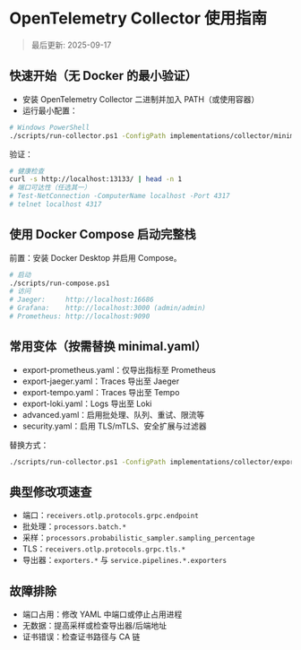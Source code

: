 # OpenTelemetry Collector 使用指南

> 最后更新: 2025-09-17

## 快速开始（无 Docker 的最小验证）

- 安装 OpenTelemetry Collector 二进制并加入 PATH（或使用容器）
- 运行最小配置：

```bash
# Windows PowerShell
./scripts/run-collector.ps1 -ConfigPath implementations/collector/minimal.yaml
```

验证：

```bash
# 健康检查
curl -s http://localhost:13133/ | head -n 1
# 端口可达性（任选其一）
# Test-NetConnection -ComputerName localhost -Port 4317
# telnet localhost 4317
```

## 使用 Docker Compose 启动完整栈

前置：安装 Docker Desktop 并启用 Compose。

```bash
# 启动
./scripts/run-compose.ps1
# 访问
# Jaeger:     http://localhost:16686
# Grafana:    http://localhost:3000 (admin/admin)
# Prometheus: http://localhost:9090
```

## 常用变体（按需替换 minimal.yaml）

- export-prometheus.yaml：仅导出指标至 Prometheus
- export-jaeger.yaml：Traces 导出至 Jaeger
- export-tempo.yaml：Traces 导出至 Tempo
- export-loki.yaml：Logs 导出至 Loki
- advanced.yaml：启用批处理、队列、重试、限流等
- security.yaml：启用 TLS/mTLS、安全扩展与过滤器

替换方式：

```bash
./scripts/run-collector.ps1 -ConfigPath implementations/collector/export-jaeger.yaml
```

## 典型修改项速查

- 端口：`receivers.otlp.protocols.grpc.endpoint`
- 批处理：`processors.batch.*`
- 采样：`processors.probabilistic_sampler.sampling_percentage`
- TLS：`receivers.otlp.protocols.grpc.tls.*`
- 导出器：`exporters.*` 与 `service.pipelines.*.exporters`

## 故障排除

- 端口占用：修改 YAML 中端口或停止占用进程
- 无数据：提高采样或检查导出器/后端地址
- 证书错误：检查证书路径与 CA 链
